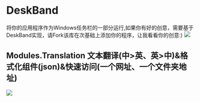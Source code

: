 # DeskBand
将你的应用程序作为Windows任务栏的一部分运行,如果你有好的创意，需要基于DeskBand实现，请Fork该库在次基础上添加你的程序，让我看看你的创意:)
![](https://i.loli.net/2021/04/26/BqTtgeuXQpEO54J.png)
## Modules.Translation 文本翻译(中>英、英>中)&格式化组件(json)&快速访问(一个网址、一个文件夹地址)
![](https://i.loli.net/2021/04/28/zF7gwvujGPaNTZ8.png)
